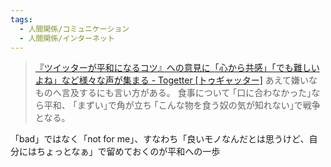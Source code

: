 ```yaml
---
tags:
  - 人間関係/コミュニケーション
  - 人間関係/インターネット
---
```

>[『ツイッターが平和になるコツ』への意見に「心から共感」「でも難しいよね」など様々な声が集まる - Togetter [トゥギャッター]](https://togetter.com/li/1470590)
>あえて嫌いなものへ言及するにも言い方がある。 食事について ｢口に合わなかった｣なら平和、 ｢まずい｣で角が立ち ｢こんな物を食う奴の気が知れない｣で戦争となる。

「bad」ではなく「not for me」、すなわち「良いモノなんだとは思うけど、自分にはちょっとなぁ」で留めておくのが平和への一歩

